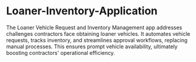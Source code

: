 # Loaner-Inventory-Application
The Loaner Vehicle Request and Inventory Management app addresses challenges contractors face obtaining loaner vehicles. It automates vehicle requests, tracks inventory, and streamlines approval workflows, replacing manual processes. This ensures prompt vehicle availability, ultimately boosting contractors' operational efficiency.
